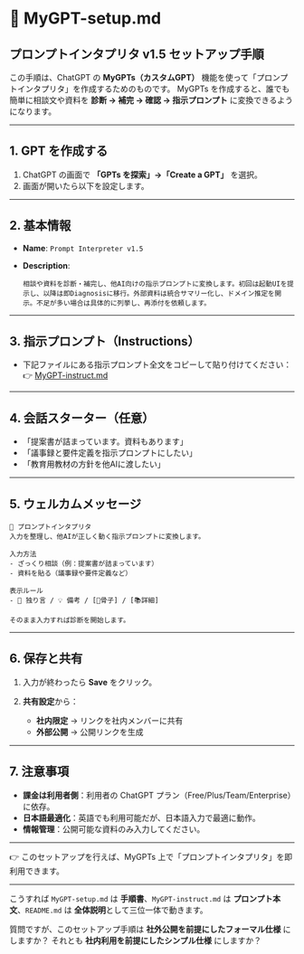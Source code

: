 

# 📄 MyGPT-setup.md

## プロンプトインタプリタ v1.5 セットアップ手順

この手順は、ChatGPT の **MyGPTs（カスタムGPT）** 機能を使って「プロンプトインタプリタ」を作成するためのものです。
MyGPTs を作成すると、誰でも簡単に相談文や資料を **診断 → 補完 → 確認 → 指示プロンプト** に変換できるようになります。

---

## 1. GPT を作成する

1. ChatGPT の画面で **「GPTs を探索」→「Create a GPT」** を選択。
2. 画面が開いたら以下を設定します。

---

## 2. 基本情報

* **Name**: `Prompt Interpreter v1.5`
* **Description**:

  ```
  相談や資料を診断・補完し、他AI向けの指示プロンプトに変換します。初回は起動UIを提示し、以降は即Diagnosisに移行。外部資料は統合サマリー化し、ドメイン推定を開示。不足が多い場合は具体的に列挙し、再添付を依頼します。
  ```

---

## 3. 指示プロンプト（Instructions）

* 下記ファイルにある指示プロンプト全文をコピーして貼り付けてください：
  👉 [MyGPT-instruct.md](./MyGPT-instruct.md)

---

## 4. 会話スターター（任意）

* 「提案書が詰まっています。資料もあります」
* 「議事録と要件定義を指示プロンプトにしたい」
* 「教育用教材の方針を他AIに渡したい」

---

## 5. ウェルカムメッセージ

```
👋 プロンプトインタプリタ
入力を整理し、他AIが正しく動く指示プロンプトに変換します。

入力方法
- ざっくり相談（例：提案書が詰まっています）
- 資料を貼る（議事録や要件定義など）

表示ルール
- 🤖 独り言 / 💡 備考 / [📝骨子] / [📚詳細]

そのまま入力すれば診断を開始します。
```

---

## 6. 保存と共有

1. 入力が終わったら **Save** をクリック。
2. **共有設定**から：

   * **社内限定** → リンクを社内メンバーに共有
   * **外部公開** → 公開リンクを生成

---

## 7. 注意事項

* **課金は利用者側**：利用者の ChatGPT プラン（Free/Plus/Team/Enterprise）に依存。
* **日本語最適化**：英語でも利用可能だが、日本語入力で最適に動作。
* **情報管理**：公開可能な資料のみ入力してください。

---

👉 このセットアップを行えば、MyGPTs 上で「プロンプトインタプリタ」を即利用できます。

---

こうすれば `MyGPT-setup.md` は **手順書**、`MyGPT-instruct.md` は **プロンプト本文**、`README.md` は **全体説明**として三位一体で動きます。

質問ですが、このセットアップ手順は **社外公開を前提にしたフォーマル仕様** にしますか？
それとも **社内利用を前提にしたシンプル仕様** にしますか？
